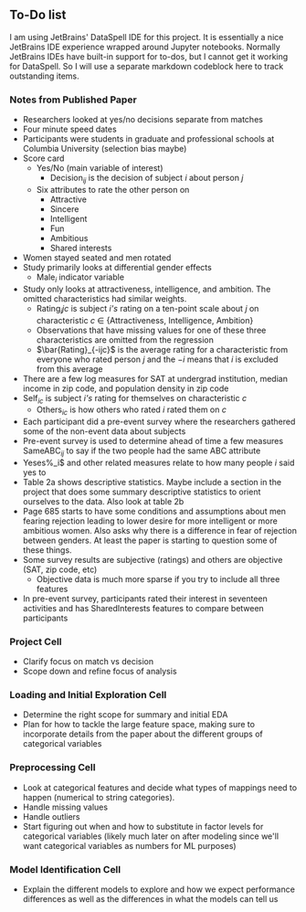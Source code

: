## To-Do list

I am using JetBrains' DataSpell IDE for this project. It is essentially a nice JetBrains IDE experience wrapped around Jupyter notebooks. Normally JetBrains IDEs have built-in support for to-dos, but I cannot get it working for DataSpell. So I will use a separate markdown codeblock here to track outstanding items.

### Notes from Published Paper

- Researchers looked at yes/no decisions separate from matches
- Four minute speed dates
- Participants were students in graduate and professional schools at Columbia University (selection bias maybe)
- Score card
    - Yes/No (main variable of interest)
        - Decision$_{ij}$ is the decision of subject *i* about person *j*
    - Six attributes to rate the other person on
        - Attractive
        - Sincere
        - Intelligent
        - Fun
        - Ambitious
        - Shared interests
- Women stayed seated and men rotated
- Study primarily looks at differential gender effects
    - Male$_i$ indicator variable
- Study only looks at attractiveness, intelligence, and ambition. The omitted characteristics had similar weights.
    - Rating$_ijc$ is subject *i's* rating on a ten-point scale about *j* on characteristic *c* $\in$ {Attractiveness, Intelligence, Ambition}
    - Observations that have missing values for one of these three characteristics are omitted from the regression
    - $\bar{Rating}_{-ijc}$ is the average rating for a characteristic from everyone who rated person *j* and the $-i$ means that *i* is excluded from this average
- There are a few log measures for SAT at undergrad institution, median income in zip code, and population density in zip code
- Self$_{ic}$ is subject *i's* rating for themselves on characteristic *c*
    - Others$_{ic}$ is how others who rated *i* rated them on *c*
- Each participant did a pre-event survey where the researchers gathered some of the non-event data about subjects
- Pre-event survey is used to determine ahead of time a few measures SameABC$_{ij}$ to say if the two people had the same ABC attribute
- Yeses%_i$ and other related measures relate to how many people *i* said yes to
- Table 2a shows descriptive statistics. Maybe include a section in the project that does some summary descriptive statistics to orient ourselves to the data. Also look at table 2b
- Page 685 starts to have some conditions and assumptions about men fearing rejection leading to lower desire for more intelligent or more ambitious women. Also asks why there is a difference in fear of rejection between genders. At least the paper is starting to question some of these things.
- Some survey results are subjective (ratings) and others are objective (SAT, zip code, etc)
    - Objective data is much more sparse if you try to include all three features
- In pre-event survey, participants rated their interest in seventeen activities and has SharedInterests features to compare between participants
 
### Project Cell

- Clarify focus on match vs decision
- Scope down and refine focus of analysis

### Loading and Initial Exploration Cell

- Determine the right scope for summary and initial EDA
- Plan for how to tackle the large feature space, making sure to incorporate details from the paper about the different groups of categorical variables

### Preprocessing Cell

- Look at categorical features and decide what types of mappings need to happen (numerical to string categories).
- Handle missing values
- Handle outliers
- Start figuring out when and how to substitute in factor levels for categorical variables (likely much later on after modeling since we'll want categorical variables as numbers for ML purposes)

### Model Identification Cell

- Explain the different models to explore and how we expect performance differences as well as the differences in what the models can tell us
